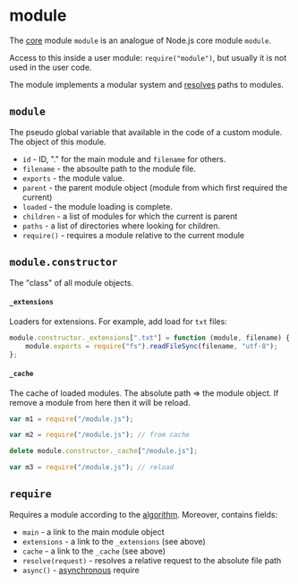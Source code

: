 # module

The [core](core.md) module `module` is an analogue of Node.js core module `module`.

Access to this inside a user module: `require("module")`, but usually it is not used in the user code.

The module implements a modular system and [resolves](resolving.md) paths to modules.

## `module`

The pseudo global variable that available in the code of a custom module.
The object of this module.

* `id` - ID, "." for the main module and `filename` for others.
* `filename` - the absoulte path to the module file.
* `exports` - the module value.
* `parent` - the parent module object (module from which first required the current)
* `loaded` - the module loading is complete.
* `children` - a list of modules for which the current is parent
* `paths` - a list of directories where looking for children.
* `require()` - requires a module relative to the current module

## `module.constructor`

The "class" of all module objects.

#### `_extensions`

Loaders for extensions.
For example, add load for `txt` files:

```javascript
module.constructor._extensions[".txt"] = function (module, filename) {
    module.exports = require("fs").readFileSync(filename, "utf-8");
};
```

#### `_cache`

The cache of loaded modules.
The absolute path => the module object.
If remove a module from here then it will be reload.

```javascript
var m1 = require("/module.js");

var m2 = require("/module.js"); // from cache

delete module.constructor._cache["/module.js"];

var m3 = require("/module.js"); // reload
```

## `require`

Requires a module according to the [algorithm](resolving.md).
Moreover, contains fields:

* `main` - a link to the main module object
* `extensions` - a link to the `_extensions` (see above)
* `cache` - a link to the `_cache` (see above)
* `resolve(request)` - resolves a relative request to the absolute file path 
* `async()` - [asynchronous](async.md) require
